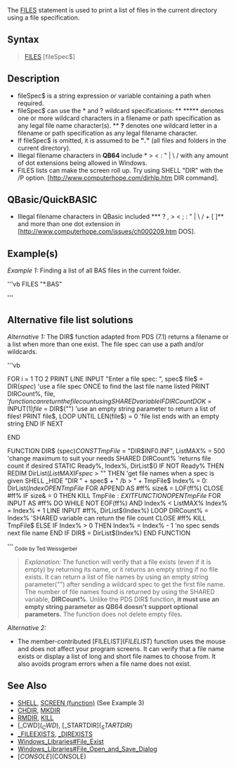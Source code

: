 The [FILES](FILES) statement is used to print a list of files in the current directory using a file specification.


## Syntax

>  [FILES](FILES) [fileSpec$]


## Description

* fileSpec$ is a string expression or variable containing a path when required.
* fileSpec$ can use the * and ? wildcard specifications:
** ***** denotes one or more wildcard characters in a filename or path specification as any legal file name  character(s).
** **?** denotes one wildcard letter in a filename or path specification as any legal filename character. 
* If fileSpec$ is omitted, it is assumed to be **"*.*"** (all files and folders in the current directory).
* Illegal filename characters in **QB64** include * > < : " | \ / with any amount of dot extensions being allowed in Windows.
* FILES lists can make the screen roll up. Try using SHELL "DIR" with the /P option. [http://www.computerhope.com/dirhlp.htm DIR command].


## QBasic/QuickBASIC

* Illegal filename characters in QBasic included *** ? , > < ; : " | \ / + [ ]** and more than one dot extension in [http://www.computerhope.com/issues/ch000209.htm DOS].


## Example(s)

*Example 1:* Finding a list of all BAS files in the current folder. 

'''vb
FILES "*.BAS"

'''
<!-- broken link: <center>**[http://i301.photobucket.com/albums/nn53/burger2227/FILESss.jpg Screenshot shows only the end of a long list of files]**</center> -->


<!-- function obsoleted by _FILEEXISTS; function doesn't use the FILES statement and is not relevant in this context; may be moved to an exclusive page if desired;

Example 2:* A function that verifies that a file exists if it is not empty. Note: This function will delete empty files.

'''vb

Cl "Enter a file name: ", file$
THEN OPEN file$ FOR INPUT AS #1: found% = -1   'function call demo
CLOSE #1
IF found% THEN PRINT "File exists!" ELSE PRINT "File not found!"
END

FUNCTION Exist% (filename$)
f% = FREEFILE
OPEN filename$ FOR APPEND AS #f%
IF LOF(f%) THEN Exist% = -1 ELSE Exist% = 0: CLOSE #f%: KILL filename$ 'delete empty files
CLOSE #f% 
END FUNCTION 

'''<sub>Code by Ted Weissgerber</sub>}}
-->

## Alternative file list solutions

*Alternative 1:* The DIR$ function adapted from PDS (7.1) returns a filename or a list when more than one exist. The file spec can use a path and/or wildcards.

'''vb

FOR i = 1 TO 2
  PRINT
  LINE INPUT "Enter a file spec: ", spec$
  file$ = DIR$(spec$) 'use a file spec ONCE to find the last file name listed
  PRINT DIRCount%, file$, 'function can return the file count using SHARED variable
  IF DIRCount% > 1 THEN
    DO
      K$ = INPUT$(1)
      file$ = DIR$("") 'use an empty string parameter to return a list of files!
      PRINT file$,
    LOOP UNTIL LEN(file$) = 0 'file list ends with an empty string
  END IF
NEXT

END

FUNCTION DIR$ (spec$)
CONST TmpFile$ = "DIR$INF0.INF", ListMAX% = 500 'change maximum to suit your needs
SHARED DIRCount% 'returns file count if desired
STATIC Ready%, Index%, DirList$()
IF NOT Ready% THEN REDIM DirList$(ListMAX%): Ready% = -1 'DIM array first use
IF spec$ > "" THEN 'get file names when a spec is given
  SHELL _HIDE "DIR " + spec$ + " /b > " + TmpFile$
  Index% = 0: DirList$(Index%) = "": ff% = FREEFILE
  OPEN TmpFile$ FOR APPEND AS #ff%
  size& = LOF(ff%)
  CLOSE #ff%
  IF size& = 0 THEN KILL TmpFile$: EXIT FUNCTION
  OPEN TmpFile$ FOR INPUT AS #ff%
  DO WHILE NOT EOF(ff%) AND Index% < ListMAX%
    Index% = Index% + 1
    LINE INPUT #ff%, DirList$(Index%)
  LOOP
  DIRCount% = Index% 'SHARED variable can return the file count
  CLOSE #ff%
  KILL TmpFile$
ELSE IF Index% > 0 THEN Index% = Index% - 1 'no spec sends next file name
END IF
DIR$ = DirList$(Index%)
END FUNCTION 

'''
<sub>Code by Ted Weissgerber</sub>
> *Explanation:* The function will verify that a file exists (even if it is empty) by returning its name, or it returns an empty string if no file exists. It can return a list of file names by using an empty string parameter("") after sending a wildcard spec to get the first file name. The number of file names found is returned by using the SHARED variable, **DIRCount%**. Unlike the PDS DIR$ function, **it must use an empty string parameter as QB64 doesn't support optional parameters.** The function does not delete empty files.


*Alternative 2:*
* The member-contributed [FILELIST$](FILELIST$) function uses the mouse and does not affect your program screens. It can verify that a file name exists or display a list of long and short file names to choose from. It also avoids program errors when a file name does not exist. <!-- broken link: [http://i301.photobucket.com/albums/nn53/burger2227/FILE-ss2.jpg FILELIST$ function screenshot] -->

<!-- The referenced library is not present in this link anymore *See Library:* File Exist C++ Function that does not create a temp file. [http://qb64.net/wiki/index.php?title=C_Libraries#File_Exist FileExist Function] -->

## See Also

* [SHELL](SHELL), [SCREEN (function)](SCREEN (function)) (See Example 3)
* [CHDIR](CHDIR), [MKDIR](MKDIR)
* [RMDIR](RMDIR), [KILL](KILL)
* [_CWD$](_CWD$), [_STARTDIR$](_STARTDIR$)
* [_FILEEXISTS](_FILEEXISTS), [_DIREXISTS](_DIREXISTS)
* [Windows_Libraries#File_Exist](Windows_Libraries#File_Exist)
* [Windows_Libraries#File_Open_and_Save_Dialog](Windows_Libraries#File_Open_and_Save_Dialog)
* [$CONSOLE]($CONSOLE)




